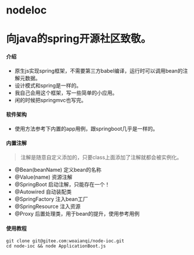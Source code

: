 # nodeIoc

# 向java的spring开源社区致敬。

#### 介绍
- 原生js实现spring框架，不需要第三方babel编译，运行时可以调用bean的注解元数据。
- 设计模式和spring是一样的。
- 我自己会用这个框架，写一些简单的小应用。
- 闲的时候把springmvc也写完。

#### 软件架构
- 使用方法参考下内置的app用例，跟springboot几乎是一样的。

#### 内置注解
> 注解是随意自定义添加的，只要class上面添加了注解就都会被实例化。
- @Bean(beanName) 定义bean的名称
- @Value(name) 资源注解
- @SpringBoot 启动注解，只能存在一个！
- @Autowired 自动装配类
- @SpringFactory 注入bean工厂
- @SpringResource 注入资源
- @Proxy 后置处理类，用于bean的提升，使用参考用例



#### 使用教程
```shell
git clone git@gitee.com:woaianqi/node-ioc.git 
cd node-ioc && node ApplicationBoot.js
```

